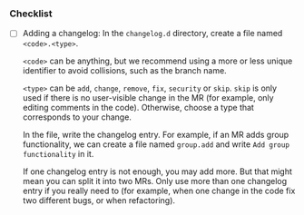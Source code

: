 ### Checklist
- [ ] Adding a changelog: In the `changelog.d` directory, create a file named `<code>.<type>`.

  `<code>` can be anything, but we recommend using a more or less unique identifier to avoid collisions, such as the branch name.

  `<type>` can be `add`, `change`, `remove`, `fix`, `security` or `skip`. `skip` is only used if there is no user-visible change in the MR (for example, only editing comments in the code). Otherwise, choose a type that corresponds to your change.

  In the file, write the changelog entry. For example, if an MR adds group functionality, we can create a file named `group.add` and write `Add group functionality` in it.

  If one changelog entry is not enough, you may add more. But that might mean you can split it into two MRs. Only use more than one changelog entry if you really need to (for example, when one change in the code fix two different bugs, or when refactoring).
